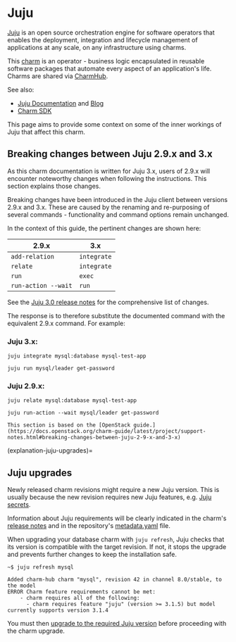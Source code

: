 # Juju 

[Juju](https://juju.is/) is an open source orchestration engine for software operators that enables the deployment, integration and lifecycle management of applications at any scale, on any infrastructure using charms.

This [charm](https://charmhub.io/mysql) is an operator - business logic encapsulated in reusable software packages that automate every aspect of an application's life. Charms are shared via [CharmHub](https://charmhub.io/).

See also:

* [Juju Documentation](https://juju.is/docs/juju) and [Blog](https://ubuntu.com/blog/tag/juju)
* [Charm SDK](https://juju.is/docs/sdk)

This page aims to provide some context on some of the inner workings of Juju that affect this charm.

## Breaking changes between Juju 2.9.x and 3.x

As this charm documentation is written for Juju 3.x, users of 2.9.x will encounter noteworthy changes when following the instructions. This section explains those changes.

Breaking changes have been introduced in the Juju client between versions 2.9.x and 3.x. These are caused by the renaming and re-purposing of several commands - functionality and command options remain unchanged.

In the context of this guide, the pertinent changes are shown here:

|2.9.x|3.x|
| --- | --- |
|`add-relation`|`integrate`|
|`relate`|`integrate`|
|`run`|`exec`|
|`run-action --wait`|`run`|

See the [Juju 3.0 release notes](https://documentation.ubuntu.com/juju/3.6/reference/juju/juju-roadmap-and-releases/#juju-3-0-0-22-oct-2022) for the comprehensive list of changes.

The response is to therefore substitute the documented command with the equivalent 2.9.x command. For example:

### Juju 3.x:

```shell
juju integrate mysql:database mysql-test-app

juju run mysql/leader get-password 
```
### Juju 2.9.x:

```shell
juju relate mysql:database mysql-test-app

juju run-action --wait mysql/leader get-password
```
```{note}
This section is based on the [OpenStack guide.](https://docs.openstack.org/charm-guide/latest/project/support-notes.html#breaking-changes-between-juju-2-9-x-and-3-x)
```

(explanation-juju-upgrades)=
## Juju  upgrades

Newly released charm revisions might require a new Juju version. This is usually because the new revision requires new Juju features, e.g. [Juju secrets](https://juju.is/docs/juju/secret).

Information about Juju requirements will be clearly indicated in the charm's [release notes](/reference/releases) and in the repository's [metadata.yaml](https://github.com/canonical/mysql-operator/blob/14c06ff88c4e564cd6d098aa213bd03e78e84b52/metadata.yaml#L72-L80) file.

When upgrading your database charm with <code>juju refresh</code>, Juju checks that its version is compatible with the target revision. If not, it stops the upgrade and prevents further changes to keep the installation safe. 

```shell
~$ juju refresh mysql

Added charm-hub charm "mysql", revision 42 in channel 8.0/stable, to the model
ERROR Charm feature requirements cannot be met:
    - charm requires all of the following:
      - charm requires feature "juju" (version >= 3.1.5) but model currently supports version 3.1.4
```

You must then [upgrade to the required Juju version](/how-to/refresh/upgrade-juju) before proceeding with the charm upgrade.

